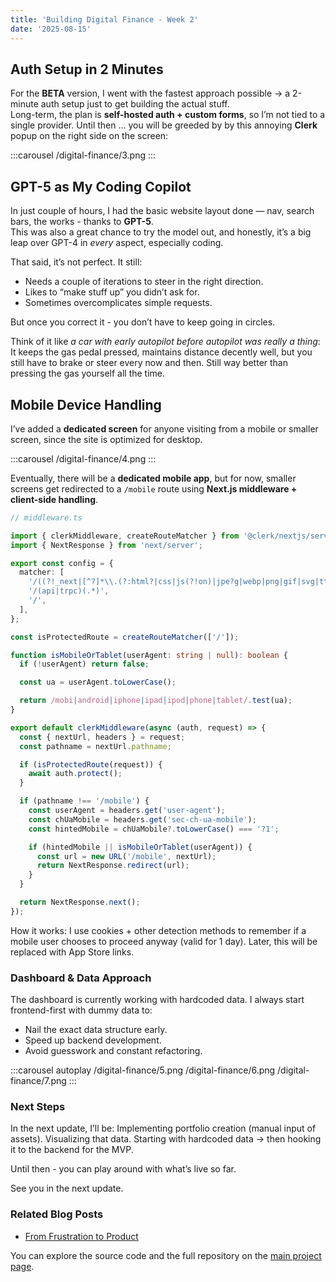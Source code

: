 ```yaml
---
title: 'Building Digital Finance - Week 2'
date: '2025-08-15'
---
```


## Auth Setup in 2 Minutes

For the **BETA** version, I went with the fastest approach possible -> a 2-minute auth setup just to get building the actual stuff.  
Long-term, the plan is **self-hosted auth + custom forms**, so I’m not tied to a single provider. Until then ... you will be greeded by by this annoying **Clerk** popup on the right side on the screen:

:::carousel
/digital-finance/3.png
:::

## GPT-5 as My Coding Copilot

In just couple of hours, I had the basic website layout done — nav, search bars, the works - thanks to **GPT-5**.  
This was also a great chance to try the model out, and honestly, it’s a big leap over GPT-4 in _every_ aspect, especially coding.

That said, it’s not perfect. It still:

- Needs a couple of iterations to steer in the right direction.
- Likes to “make stuff up” you didn’t ask for.
- Sometimes overcomplicates simple requests.

But once you correct it - you don’t have to keep going in circles.

Think of it like _a car with early autopilot before autopilot was really a thing_:  
It keeps the gas pedal pressed, maintains distance decently well, but you still have to brake or steer every now and then. Still way better than pressing the gas yourself all the time.

## Mobile Device Handling

I’ve added a **dedicated screen** for anyone visiting from a mobile or smaller screen, since the site is optimized for desktop.

:::carousel
/digital-finance/4.png
:::

Eventually, there will be a **dedicated mobile app**, but for now, smaller screens get redirected to a `/mobile` route using **Next.js middleware + client-side handling**.

```ts
// middleware.ts

import { clerkMiddleware, createRouteMatcher } from '@clerk/nextjs/server';
import { NextResponse } from 'next/server';

export const config = {
  matcher: [
    '/((?!_next|[^?]*\\.(?:html?|css|js(?!on)|jpe?g|webp|png|gif|svg|ttf|woff2?|ico|csv|docx?|xlsx?|zip|webmanifest)).*)',
    '/(api|trpc)(.*)',
    '/',
  ],
};

const isProtectedRoute = createRouteMatcher(['/']);

function isMobileOrTablet(userAgent: string | null): boolean {
  if (!userAgent) return false;

  const ua = userAgent.toLowerCase();

  return /mobi|android|iphone|ipad|ipod|phone|tablet/.test(ua);
}

export default clerkMiddleware(async (auth, request) => {
  const { nextUrl, headers } = request;
  const pathname = nextUrl.pathname;

  if (isProtectedRoute(request)) {
    await auth.protect();
  }

  if (pathname !== '/mobile') {
    const userAgent = headers.get('user-agent');
    const chUaMobile = headers.get('sec-ch-ua-mobile');
    const hintedMobile = chUaMobile?.toLowerCase() === '?1';

    if (hintedMobile || isMobileOrTablet(userAgent)) {
      const url = new URL('/mobile', nextUrl);
      return NextResponse.redirect(url);
    }
  }

  return NextResponse.next();
});
```

How it works:
I use cookies + other detection methods to remember if a mobile user chooses to proceed anyway (valid for 1 day).
Later, this will be replaced with App Store links.

### Dashboard & Data Approach

The dashboard is currently working with hardcoded data. I always start frontend-first with dummy data to:

- Nail the exact data structure early.
- Speed up backend development.
- Avoid guesswork and constant refactoring.

:::carousel autoplay
/digital-finance/5.png
/digital-finance/6.png
/digital-finance/7.png
:::

### Next Steps

In the next update, I’ll be:
Implementing portfolio creation (manual input of assets).
Visualizing that data.
Starting with hardcoded data -> then hooking it to the backend for the MVP.

Until then - you can play around with what’s live so far.

See you in the next update.

### Related Blog Posts

- [From Frustration to Product](/blog/from-frustration-to-product)

You can explore the source code and the full repository on the [main project page](/projects/Digital%20Finance).

